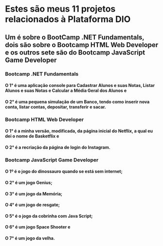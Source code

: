 # Estes são meus 11 projetos relacionados à Plataforma DIO

## Um é sobre o BootCamp .NET Fundamentals, dois são sobre o Bootcamp HTML  Web Developer e os outros sete são do Bootcamp JavaScript Game Developer

### Bootcamp .NET Fundamentals

#### O 1° é uma aplicação console para Cadastrar Alunos e suas Notas, Listar Alunos e suas Notas e Calcular a Média Geral dos Alunos e

#### O 2° é uma pequena simulação de um Banco, tendo como inserir nova conta, listar contas, depositar, transferir e sacar.

### Bootcamp HTML Web Developer

#### O 1° é a minha versão, modificada, da página inicial do Netflix, a qual eu dei o nome de Basketflix e

#### O 2° é a recriação da página de login do Instagram.

### Bootcamp JavaScript Game Developer

#### O 1º é o jogo do dinossauro quando se está sem internet;

#### O 2° é um jogo Genius;

#### O 3° é um jogo da Memória;

#### O 4° é um jogo de resgate;

#### O 5° é o jogo da cobrinha com Java Script;

#### O 6° é um jogo Space Shooter e

#### O 7° é um jogo da velha.